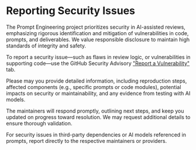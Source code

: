 # Reporting Security Issues

The Prompt Engineering project prioritizes security in AI-assisted reviews, emphasizing rigorous identification and 
mitigation of vulnerabilities in code, prompts, and deliverables. We value responsible disclosure to maintain high 
standards of integrity and safety.

To report a security issue—such as flaws in review logic, or vulnerabilities in supporting code—use the GitHub 
Security Advisory ["Report a Vulnerability"](https://github.com/SebGSX/Prompt-Engineering/security/advisories/new) tab.

Please may you provide detailed information, including reproduction steps, affected components (e.g., specific 
prompts or code modules), potential impacts on security or maintainability, and any evidence from testing with AI 
models.

The maintainers will respond promptly, outlining next steps, and keep you updated on progress toward resolution. We 
may request additional details to ensure thorough validation.

For security issues in third-party dependencies or AI models referenced in prompts, report directly to the 
respective maintainers or providers.